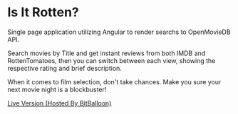# Is It Rotten?

Single page application utilizing Angular to render searchs to OpenMovieDB API. 

Search movies by Title and get instant reviews from both IMDB and RottenTomatoes, then you can switch between each view, showing the respective rating and brief description. 

When it comes to film selection, don't take chances. Make you sure your next movie night is a blockbuster!

[Live Version (Hosted By BitBalloon)](http://pump-attendant-rabbit-48751.bitballoon.com/)
